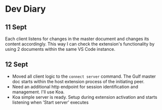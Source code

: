 # Dev Diary

## 11 Sept

Each client listens for changes in the master document and changes its content accordingly. This way I can check the extension's functionality by using 2 documents within the same VS Code instance.

## 12 Sept

- Moved all client logic to the `connect server` command. The Gulf master doc starts within the host extension process of the initiating peer.
- Need an additional http endpoint for session identification and management. I'll use Koa.
- Koa simple server is ready. Setup during extension activation and starts listening
when 'Start server' executes
